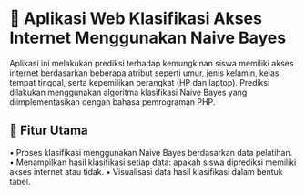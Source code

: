 # 📡 Aplikasi Web Klasifikasi Akses Internet Menggunakan Naive Bayes

Aplikasi ini melakukan prediksi terhadap kemungkinan siswa memiliki akses internet berdasarkan beberapa atribut seperti umur, jenis kelamin, kelas, tempat tinggal, serta kepemilikan perangkat (HP dan laptop). Prediksi dilakukan menggunakan algoritma klasifikasi Naive Bayes yang diimplementasikan dengan bahasa pemrograman PHP.

## 🧠 Fitur Utama
• Proses klasifikasi menggunakan Naive Bayes berdasarkan data pelatihan.
• Menampilkan hasil klasifikasi setiap data: apakah siswa diprediksi memiliki akses internet atau tidak.
• Visualisasi data hasil klasifikasi dalam bentuk tabel.
